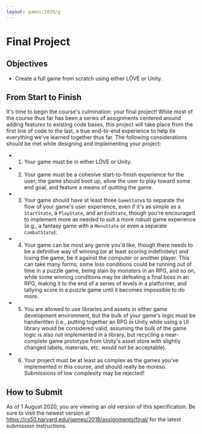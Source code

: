 ```yaml
---
layout: games/2020/g
---
```


# Final Project

## Objectives

* Create a full game from scratch using either LÖVE or Unity.

## From Start to Finish

It's time to begin the course's culmination: your final project! While most of the course thus far has been a series of assignments centered around adding features to existing code bases, this project will take place from the first line of code to the last, a true end-to-end experience to help tie everything we've learned together thus far. The following considerations should be met while designing and implementing your project:

* 1) Your game must be in either LÖVE or Unity.
* 2) Your game must be a cohesive start-to-finish experience for the user; the game should boot up, allow the user to play toward some end goal, and feature a means of quitting the game.
* 3) Your game should have at least three `GameState`s to separate the flow of your game's user experience, even if it's as simple as a `StartState`, a `PlayState`, and an `EndState`, though you're encouraged to implement more as needed to suit a more robust game experience (e.g., a fantasy game with a `MenuState` or even a separate `CombatState`).
* 4) Your game can be most any genre you'd like, though there needs to be a definitive way of winning (or at least scoring indefinitely) and losing the game, be it against the computer or another player. This can take many forms; some loss conditions could be running out of time in a puzzle game, being slain by monsters in an RPG, and so on, while some winning conditions may be defeating a final boss in an RPG, making it to the end of a series of levels in a platformer, and tallying score in a puzzle game until it becomes impossible to do more.
* 5) You are allowed to use libraries and assets in either game development environment, but the bulk of your game's logic must be handwritten (i.e., putting together an RPG in Unity while using a UI library would be considered valid, assuming the bulk of the game logic is also not implemented in a library, but recycling a near-complete game prototype from Unity's asset store with slightly changed labels, materials, etc. would not be acceptable).
* 6) Your project must be at least as complex as the games you've implemented in this course, and should really be moreso. Submissions of low complexity may be rejected!

## How to Submit

As of 1 August 2020, you are viewing an old version of this specification. Be sure to visit the newest version at https://cs50.harvard.edu/games/2018/assignments/final/ for the latest submission instructions.

